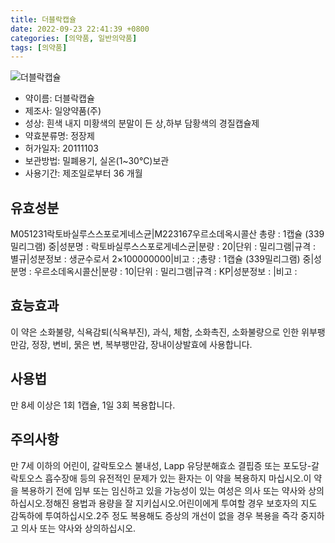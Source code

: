 ```yaml
---
title: 더블락캡슐
date: 2022-09-23 22:41:39 +0800
categories: [의약품, 일반의약품]
tags: [의약품]
---
```

![더블락캡슐](https://nedrug.mfds.go.kr/pbp/cmn/itemImageDownload/147426587165200087)

- 약이름: 더블락캡슐
- 제조사: 일양약품(주)
- 성상: 흰색 내지 미황색의 분말이 든 상,하부 담황색의 경질캡슐제
- 약효분류명: 정장제
- 허가일자: 20111103
- 보관방법: 밀폐용기, 실온(1~30℃)보관
- 사용기간: 제조일로부터 36 개월
## 유효성분
M051231락토바실루스스포로게네스균|M223167우르소데옥시콜산
총량 : 1캡슐 (339밀리그램) 중|성분명 : 락토바실루스스포로게네스균|분량 : 20|단위 : 밀리그램|규격 : 별규|성분정보 : 생균수로서 2×100000000|비고 : ;총량 : 1캡슐 (339밀리그램) 중|성분명 : 우르소데옥시콜산|분량 : 10|단위 : 밀리그램|규격 : KP|성분정보 : |비고 :
## 효능효과
이 약은 소화불량, 식욕감퇴(식욕부진), 과식, 체함, 소화촉진, 소화불량으로 인한 위부팽만감, 정장, 변비, 묽은 변, 복부팽만감, 장내이상발효에 사용합니다.
## 사용법
만 8세 이상은 1회 1캡슐, 1일 3회 복용합니다.
## 주의사항
만 7세 이하의 어린이, 갈락토오스 불내성, Lapp 유당분해효소 결핍증 또는 포도당-갈락토오스 흡수장애 등의 유전적인 문제가 있는 환자는 이 약을 복용하지 마십시오.이 약을 복용하기 전에 임부 또는 임신하고 있을 가능성이 있는 여성은 의사 또는 약사와 상의하십시오.정해진 용법과 용량을 잘 지키십시오.어린이에게 투여할 경우 보호자의 지도 감독하에 투여하십시오.2주 정도 복용해도 증상의 개선이 없을 경우 복용을 즉각 중지하고 의사 또는 약사와 상의하십시오.
